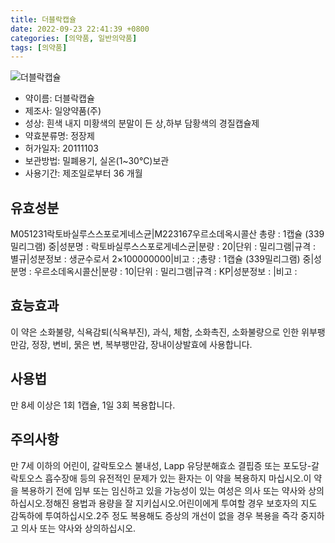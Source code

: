 ```yaml
---
title: 더블락캡슐
date: 2022-09-23 22:41:39 +0800
categories: [의약품, 일반의약품]
tags: [의약품]
---
```

![더블락캡슐](https://nedrug.mfds.go.kr/pbp/cmn/itemImageDownload/147426587165200087)

- 약이름: 더블락캡슐
- 제조사: 일양약품(주)
- 성상: 흰색 내지 미황색의 분말이 든 상,하부 담황색의 경질캡슐제
- 약효분류명: 정장제
- 허가일자: 20111103
- 보관방법: 밀폐용기, 실온(1~30℃)보관
- 사용기간: 제조일로부터 36 개월
## 유효성분
M051231락토바실루스스포로게네스균|M223167우르소데옥시콜산
총량 : 1캡슐 (339밀리그램) 중|성분명 : 락토바실루스스포로게네스균|분량 : 20|단위 : 밀리그램|규격 : 별규|성분정보 : 생균수로서 2×100000000|비고 : ;총량 : 1캡슐 (339밀리그램) 중|성분명 : 우르소데옥시콜산|분량 : 10|단위 : 밀리그램|규격 : KP|성분정보 : |비고 :
## 효능효과
이 약은 소화불량, 식욕감퇴(식욕부진), 과식, 체함, 소화촉진, 소화불량으로 인한 위부팽만감, 정장, 변비, 묽은 변, 복부팽만감, 장내이상발효에 사용합니다.
## 사용법
만 8세 이상은 1회 1캡슐, 1일 3회 복용합니다.
## 주의사항
만 7세 이하의 어린이, 갈락토오스 불내성, Lapp 유당분해효소 결핍증 또는 포도당-갈락토오스 흡수장애 등의 유전적인 문제가 있는 환자는 이 약을 복용하지 마십시오.이 약을 복용하기 전에 임부 또는 임신하고 있을 가능성이 있는 여성은 의사 또는 약사와 상의하십시오.정해진 용법과 용량을 잘 지키십시오.어린이에게 투여할 경우 보호자의 지도 감독하에 투여하십시오.2주 정도 복용해도 증상의 개선이 없을 경우 복용을 즉각 중지하고 의사 또는 약사와 상의하십시오.
